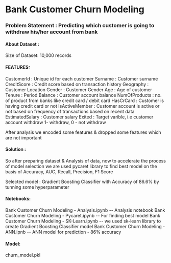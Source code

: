 # Bank Customer Churn Modeling

### Problem Statement : Predicting which customer is going to withdraw his/her account from bank

#### About Dataset :

Size of Dataset: 10,000 records

#### FEATURES:

CustomerId : Unique id for each customer
Surname : Customer surname
CreditScore : Credit score based on transaction history
Geography : Customer Location
Gender : Customer Gender
Age : Age of customer
Tenure : Period
Balance : Customer account balance
NumOfProducts : no. of product from banks like credit card / debit card
HasCrCard : Customer is having credit card or not
IsActiveMember : Customer account is active or not based on frequency of transactions based on recent data
EstimatedSalary  : Customer salary
Exited : Target varible, i.e customer account withdraw 1- withdraw, 0 - not withdraw

After analysis we encoded some features & dropped some features which are not important

#### Solution :
So after preparing dataset & Analysis of data, now to accelerate the process of model selection we are used pycaret library to find best model on the basis of Accuracy, AUC, Recall, Precision, F1 Score

Selected model : Gradient Boosting Classifier with Accuracy of 86.6% by tunning some hyperparameter

#### Notebooks:
Bank Customer Churn Modeling - Analysis.ipynb  -- Analysis notebook
Bank Customer Churn Modeling - Pycaret.ipynb  -- For finding best model
Bank Customer Churn Modeling - SK-Learn.ipynb  -- we used sk-learn library to create Gradient Boosting Classifier model
Bank Customer Churn Modeling - ANN.ipnb  -- ANN model for prediction - 86% accuracy

#### Model:
churn_model.pkl 

